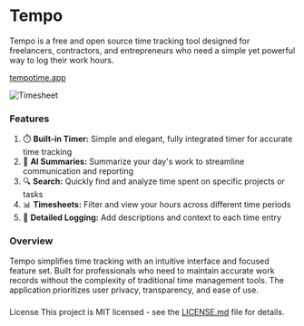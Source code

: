 # Tempo
Tempo is a free and open source time tracking tool designed for freelancers, contractors, and entrepreneurs who need a simple yet powerful way to log their work hours.

[tempotime.app](https://www.tempotime.app/)

![Timesheet](https://github.com/user-attachments/assets/5a97e905-cc0a-4401-ae27-14e34facecdc)

### Features
1. ⏱️ **Built-in Timer:** Simple and elegant, fully integrated timer for accurate time tracking
2. 🤖 **AI Summaries:** Summarize your day's work to streamline communication and reporting
3. 🔍 **Search:** Quickly find and analyze time spent on specific projects or tasks
4. 📊 **Timesheets:** Filter and view your hours across different time periods
5. 📝 **Detailed Logging:** Add descriptions and context to each time entry

### Overview
Tempo simplifies time tracking with an intuitive interface and focused feature set. Built for professionals who need to maintain accurate work records without the complexity of traditional time management tools. The application prioritizes user privacy, transparency, and ease of use.

###
License
This project is MIT licensed - see the [LICENSE.md](https://github.com/GuruUpdesh/tempo/blob/main/LICENSE) file for details.
